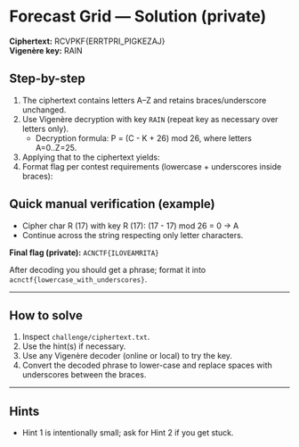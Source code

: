 # Forecast Grid — Solution (private)

**Ciphertext:** RCVPKF{ERRTPRI_PIGKEZAJ}  
**Vigenère key:** RAIN

## Step-by-step
1. The ciphertext contains letters A–Z and retains braces/underscore unchanged.
2. Use Vigenère decryption with key `RAIN` (repeat key as necessary over letters only).
   - Decryption formula: P = (C - K + 26) mod 26, where letters A=0..Z=25.
3. Applying that to the ciphertext yields:
4. Format flag per contest requirements (lowercase + underscores inside braces):

## Quick manual verification (example)
- Cipher char R (17) with key R (17): (17 - 17) mod 26 = 0 -> A
- Continue across the string respecting only letter characters.

**Final flag (private):** `ACNCTF{ILOVEAMRITA}`


After decoding you should get a phrase; format it into `acnctf{lowercase_with_underscores}`.

---

## How to solve
1. Inspect `challenge/ciphertext.txt`.  
2. Use the hint(s) if necessary.  
3. Use any Vigenère decoder (online or local) to try the key.  
4. Convert the decoded phrase to lower-case and replace spaces with underscores between the braces.

---

## Hints
- Hint 1 is intentionally small; ask for Hint 2 if you get stuck.
